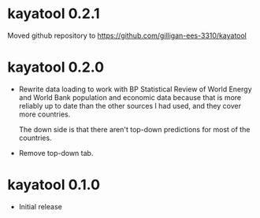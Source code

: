 # kayatool 0.2.1

Moved github repository to https://github.com/gilligan-ees-3310/kayatool

# kayatool 0.2.0

* Rewrite data loading to work with BP Statistical Review of World Energy
  and World Bank population and economic data because that is more reliably
  up to date than the other sources I had used, and they cover more
  countries.
  
    The down side is that there aren't top-down predictions for most of the
    countries.

* Remove top-down tab.

#  kayatool 0.1.0

* Initial release
